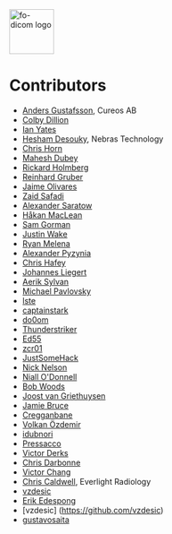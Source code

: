 <img src="https://lh3.googleusercontent.com/-Fq3nigRUo7U/VfaIPuJMjfI/AAAAAAAAALo/7oaLrrTBhnw/s1600/Fellow%2BOak%2BSquare%2BTransp.png" alt="fo-dicom logo" height="80" />

# Contributors
* [Anders Gustafsson](https://github.com/anders9ustafsson), Cureos AB
* [Colby Dillion](https://github.com/rcd)
* [Ian Yates](http://github.com/IanYates)
* [Hesham Desouky](https://github.com/hdesouky), Nebras Technology
* [Chris Horn](https://github.com/GMZ)
* [Mahesh Dubey](https://github.com/mdubey82)
* [Rickard Holmberg](https://github.com/rickardraysearch)
* [Reinhard Gruber](https://github.com/gofal)
* [Jaime Olivares](https://github.com/jaime-olivares)
* [Zaid Safadi](https://github.com/Zaid-Safadi)
* [Alexander Saratow](https://github.com/swalex)
* [Håkan MacLean](https://github.com/MacL3an)
* [Sam Gorman](https://github.com/HSGorman)
* [Justin Wake](https://github.com/jwake)
* [Ryan Melena](https://github.com/RyanMelenaNoesis)
* [Alexander Pyzynia](https://github.com/werwolfby)
* [Chris Hafey](https://github.com/chafey)
* [Johannes Liegert](https://github.com/0xLigety)
* [Aerik Sylvan](https://github.com/aerik)
* [Michael Pavlovsky](https://github.com/michaelp)
* [lste](https://github.com/lste)
* [captainstark](https://github.com/captainstark)
* [do0om](https://github.com/do0om)
* [Thunderstriker](https://github.com/Thunderstriker)
* [Ed55](https://github.com/Ed55)
* [zcr01](https://github.com/zcr01)
* [JustSomeHack](https://github.com/deyung)
* [Nick Nelson](https://github.com/npnelson)
* [Niall O'Donnell](https://github.com/nodonnell)
* [Bob Woods](https://github.com/BobSter3000)
* [Joost van Griethuysen](https://github.com/JoostJM)
* [Jamie Bruce](https://github.com/jwbruce93)
* [Cregganbane](https://github.com/Cregganbane)
* [Volkan Özdemir](https://github.com/volkans80)
* [idubnori](https://github.com/idubnori)
* [Pressacco](https://github.com/pressacco)
* [Victor Derks](https://github.com/vbaderks)
* [Chris Darbonne](https://github.com/CDarbonne)
* [Victor Chang](https://github.com/mocsharp)
* [Chris Caldwell](https://github.com/cjcaldwell), Everlight Radiology
* [vzdesic](https://github.com/vzdesic)
* [Erik Edespong](https://github.com/edespong)
* [vzdesic] (https://github.com/vzdesic)
* [gustavosaita](https://github.com/gustavosaita)
